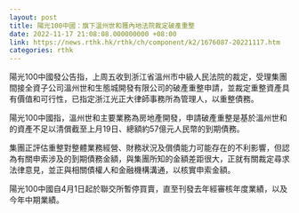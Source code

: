 ```yaml
---
layout: post
title: 陽光100中國：旗下溫州世和獲內地法院裁定破產重整
date: 2022-11-17 21:08:08.000000000 +08:00
link: https://news.rthk.hk/rthk/ch/component/k2/1676087-20221117.htm
categories: rthk
---
```


陽光100中國發公告指，上周五收到浙江省溫州市中級人民法院的裁定，受理集團間接全資子公司溫州世和生態城開發有限公司的破產重整申請，並裁定重整資產具有價值和可行性，已指定浙江光正大律師事務所為管理人，以重整債務。

陽光100中國指，溫州世和主要業務為房地產開發，申請破產重整是基於溫州世和的資產不足以清償截至上月19日、總額約57億元人民幣的到期債務。

集團正評估重整對整體業務經營、財務狀況及償債能力可能存在的不利影響，但認為有關申索涉及的到期債務金額，與集團所知的金額差距很大，正就有關裁定尋求法律意見，並正與相關債權人和金融機構溝通，以核實申索金額。

陽光100中國自4月1日起於聯交所暫停買賣，直至刊發去年經審核年度業績，以及今年中期業績。
